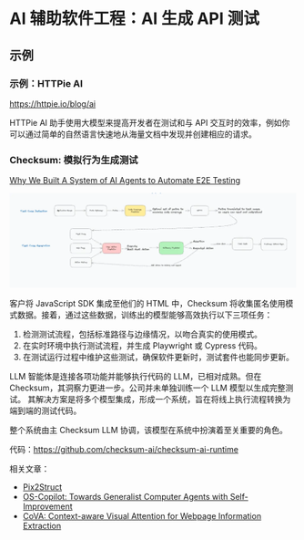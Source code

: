 # AI 辅助软件工程：AI  生成 API 测试

## 示例

### 示例：HTTPie AI

https://httpie.io/blog/ai

HTTPie AI 助手使用大模型来提高开发者在测试和与 API 交互时的效率，例如你可以通过简单的自然语言快速地从海量文档中发现并创建相应的请求。

### Checksum: 模拟行为生成测试

[Why We Built A System of AI Agents to Automate E2E Testing](https://checksum.ai/blog/the-engineering-of-an-llm-agent-system)

![](images/llm-system-for-autotest-.webp)

客户将 JavaScript SDK 集成至他们的 HTML 中，Checksum 将收集匿名使用模式数据。接着，通过这些数据，训练出的模型能够高效执行以下三项任务：

1. 检测测试流程，包括标准路径与边缘情况，以吻合真实的使用模式。
2. 在实时环境中执行测试流程，并生成 Playwright 或 Cypress 代码。
3. 在测试运行过程中维护这些测试，确保软件更新时，测试套件也能同步更新。

LLM 智能体是连接各项功能并能够执行代码的 LLM，已相对成熟。但在 Checksum，其洞察力更进一步。公司并未单独训练一个 LLM 模型以生成完整测试。
其解决方案是将多个模型集成，形成一个系统，旨在将线上执行流程转换为端到端的测试代码。

整个系统由主 Checksum LLM 协调，该模型在系统中扮演着至关重要的角色。

代码：https://github.com/checksum-ai/checksum-ai-runtime

相关文章：

* [Pix2Struct](https://arxiv.org/abs/2210.03347)
* [OS-Copilot: Towards Generalist Computer Agents with Self-Improvement](https://arxiv.org/abs/2402.07456)
* [CoVA: Context-aware Visual Attention for Webpage Information Extraction](https://arxiv.org/abs/2110.12320)

